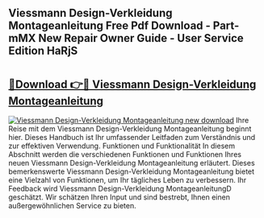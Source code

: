 ## Viessmann Design-Verkleidung Montageanleitung Free Pdf Download - Part-mMX New Repair Owner Guide - User Service Edition HaRjS

# <h2><a href="http://df6wnsc.blite.top/?on=Viessmann+Design-Verkleidung+Montageanleitung">🔗Download 👉🔴 Viessmann Design-Verkleidung Montageanleitung</a></h2>

[![Viessmann Design-Verkleidung Montageanleitung new download](https://i.imgur.com/lujVjoI.png)](http://df6wnsc.blite.top/?on=Viessmann+Design-Verkleidung+Montageanleitung)
Ihre Reise mit dem Viessmann Design-Verkleidung Montageanleitung beginnt hier. Dieses Handbuch ist Ihr umfassender Leitfaden zum Verständnis und zur effektiven Verwendung. Funktionen und Funktionalität In diesem Abschnitt werden die verschiedenen Funktionen und Funktionen Ihres neuen Viessmann Design-Verkleidung Montageanleitung erläutert. Dieses bemerkenswerte Viessmann Design-Verkleidung Montageanleitung bietet eine Vielzahl von Funktionen, um Ihr tägliches Leben zu verbessern. Ihr Feedback wird Viessmann Design-Verkleidung MontageanleitungD geschätzt. Wir schätzen Ihren Input und sind bestrebt, Ihnen einen außergewöhnlichen Service zu bieten.
